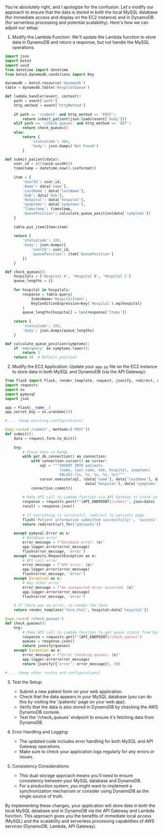 You're absolutely right, and I apologize for the confusion. Let's modify our approach to ensure that the data is stored in both the local MySQL database (for immediate access and display on the EC2 instance) and in DynamoDB (for serverless processing and potential scalability). Here's how we can adjust our setup:

1. Modify the Lambda Function:
   We'll update the Lambda function to store data in DynamoDB and return a response, but not handle the MySQL operations.

```python
import json
import boto3
import uuid
from datetime import datetime
from boto3.dynamodb.conditions import Key

dynamodb = boto3.resource('dynamodb')
table = dynamodb.Table('HospitalQueue')

def lambda_handler(event, context):
    path = event['path']
    http_method = event['httpMethod']
    
    if path == '/submit' and http_method == 'POST':
        return submit_patient(json.loads(event['body']))
    elif path == '/check_queues' and http_method == 'GET':
        return check_queues()
    else:
        return {
            'statusCode': 404,
            'body': json.dumps('Not Found')
        }

def submit_patient(data):
    user_id = str(uuid.uuid4())
    timestamp = datetime.now().isoformat()
    
    item = {
        'UserId': user_id,
        'Name': data['name'],
        'LastName': data['lastName'],
        'DoB': data['dob'],
        'Hospital': data['hospital'],
        'Symptoms': data['symptoms'],
        'Timestamp': timestamp,
        'QueuePosition': calculate_queue_position(data['symptoms'])
    }
    
    table.put_item(Item=item)
    
    return {
        'statusCode': 200,
        'body': json.dumps({
            'userId': user_id,
            'queuePosition': item['QueuePosition']
        })
    }

def check_queues():
    hospitals = ['Hospital A', 'Hospital B', 'Hospital C']
    queue_lengths = {}
    
    for hospital in hospitals:
        response = table.query(
            IndexName='HospitalIndex',
            KeyConditionExpression=Key('Hospital').eq(hospital)
        )
        queue_lengths[hospital] = len(response['Items'])
    
    return {
        'statusCode': 200,
        'body': json.dumps(queue_lengths)
    }

def calculate_queue_position(symptoms):
    if 'emergency' in symptoms.lower():
        return 1
    return 10  # Default position
```

2. Modify the EC2 Application:
   Update your `app.py` file on the EC2 instance to store data in both MySQL and DynamoDB (via the API Gateway):

```python
from flask import Flask, render_template, request, jsonify, redirect, url_for, flash
import requests
import os
import pymysql
import json

app = Flask(__name__)
app.secret_key = os.urandom(24)

# ... (keep existing configurations)

@app.route('/submit', methods=['POST'])
def submit():
    data = request.form.to_dict()
    
    try:
        # Store data in MySQL
        with get_db_connection() as connection:
            with connection.cursor() as cursor:
                sql = """INSERT INTO patients 
                         (name, last_name, dob, hospital, symptoms) 
                         VALUES (%s, %s, %s, %s, %s)"""
                cursor.execute(sql, (data['name'], data['lastName'], data['dob'], 
                                     data['hospital'], data['symptoms']))
            connection.commit()
        
        # Make API call to Lambda function via API Gateway to store in DynamoDB
        response = requests.post(f"{API_ENDPOINT}/submit", json=data)
        result = response.json()
        
        # If everything is successful, redirect to patients page
        flash('Patient information submitted successfully!', 'success')
        return redirect(url_for('patients'))
    
    except pymysql.Error as e:
        # Database error
        error_message = f"Database error: {e}"
        app.logger.error(error_message)
        flash(error_message, 'error')
    except requests.RequestException as e:
        # API call error
        error_message = f"API error: {e}"
        app.logger.error(error_message)
        flash(error_message, 'error')
    except Exception as e:
        # Any other error
        error_message = f"An unexpected error occurred: {e}"
        app.logger.error(error_message)
        flash(error_message, 'error')
    
    # If there was an error, re-render the form
    return render_template('form.html', hospital=data['hospital'])

@app.route('/check_queues')
def check_queues():
    try:
        # Make API call to Lambda function to get queue status from DynamoDB
        response = requests.get(f"{API_ENDPOINT}/check_queues")
        queues = response.json()
        return jsonify(queues)
    except Exception as e:
        error_message = f"Error checking queues: {e}"
        app.logger.error(error_message)
        return jsonify({'error': error_message}), 500

# ... (keep other routes and configurations)
```

3. Test the Setup:
   - Submit a new patient form on your web application.
   - Check that the data appears in your MySQL database (you can do this by visiting the '/patients' page on your web app).
   - Verify that the data is also stored in DynamoDB by checking the AWS DynamoDB console.
   - Test the '/check_queues' endpoint to ensure it's fetching data from DynamoDB.

4. Error Handling and Logging:
   - The updated code includes error handling for both MySQL and API Gateway operations.
   - Make sure to check your application logs regularly for any errors or issues.

5. Consistency Considerations:
   - This dual-storage approach means you'll need to ensure consistency between your MySQL database and DynamoDB.
   - For a production system, you might want to implement a synchronization mechanism or consider using DynamoDB as the single source of truth.

By implementing these changes, your application will store data in both the local MySQL database and in DynamoDB via the API Gateway and Lambda function. This approach gives you the benefits of immediate local access (MySQL) and the scalability and serverless processing capabilities of AWS services (DynamoDB, Lambda, API Gateway).